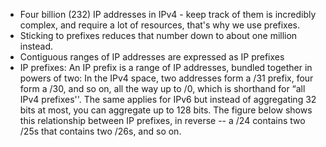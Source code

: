 - Four billion (232) IP addresses in IPv4 - keep track of them is incredibly complex, and require a lot of resources, that's why we use prefixes.
- Sticking to prefixes reduces that number down to about one million instead.
- Contiguous ranges of IP addresses are expressed as IP prefixes  
- IP prefixes: An IP prefix is a range of IP addresses, bundled together in powers of two: In the IPv4 space, two addresses form a /31 prefix, four form a /30, and so on, all the way up to /0, which is shorthand for “all IPv4 prefixes''. The same applies for IPv6  but instead of aggregating 32 bits at most, you can aggregate up to 128 bits. The figure below shows this relationship between IP prefixes, in reverse -- a /24 contains two /25s that contains two /26s, and so on.

